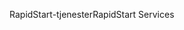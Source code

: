 <span data-ttu-id="fcc85-101">RapidStart-tjenester</span><span class="sxs-lookup"><span data-stu-id="fcc85-101">RapidStart Services</span></span>